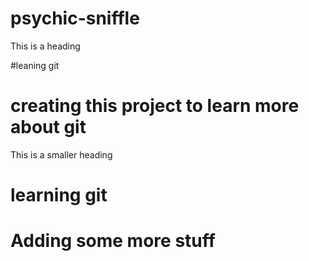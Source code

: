 # psychic-sniffle
This is a heading

#leaning git
# creating this project to learn more about git

This is a smaller heading

# learning git

# Adding some more stuff
